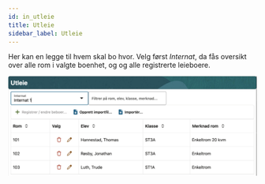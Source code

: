 ```yaml
---
id: in_utleie
title: Utleie
sidebar_label: Utleie
---
```


Her kan en legge til hvem skal bo hvor. Velg først _Internat_, da fås oversikt over alle rom i valgte boenhet, og og alle registrerte leieboere.

![bilde](/img/int_utleie.png)
